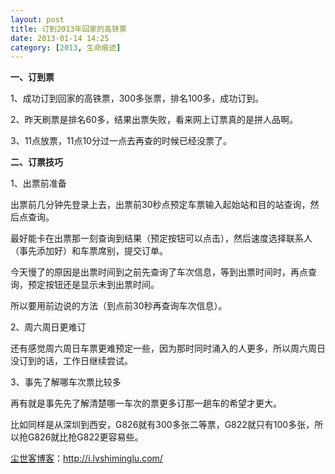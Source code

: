 ```yaml
---
layout: post
title: 订到2013年回家的高铁票
date: 2013-01-14 14:25
category: [2013, 生命痕迹]
---
```

<strong>一、订到票</strong>

1、成功订到回家的高铁票，300多张票，排名100多，成功订到。

2、昨天刷票是排名60多，结果出票失败，看来网上订票真的是拼人品啊。

3、11点放票，11点10分过一点去再查的时候已经没票了。

<strong>二、订票技巧</strong>

1、出票前准备

出票前几分钟先登录上去，出票前30秒点预定车票输入起始站和目的站查询，然后点查询。

最好能卡在出票那一刻查询到结果（预定按钮可以点击），然后速度选择联系人（事先添加好）和车票席别，提交订单。

今天慢了的原因是出票时间到之前先查询了车次信息，等到出票时间时，再点查询，预定按钮还是显示未到出票时间。

所以要用前边说的方法（到点前30秒再查询车次信息）。

2、周六周日更难订

还有感觉周六周日车票更难预定一些，因为那时同时涌入的人更多，所以周六周日没订到的话，工作日继续尝试。

3、事先了解哪车次票比较多

再有就是事先先了解清楚哪一车次的票更多订那一趟车的希望才更大。

比如同样是从深圳到西安，G826就有300多张二等票，G822就只有100多张，所以抢G826就比抢G822更容易些。

<a href="http://i.lvshiminglu.com/">尘世客博客</a>：<a href="http://i.lvshiminglu.com/">http://i.lvshiminglu.com/</a>

